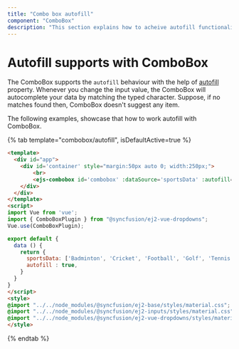 ```yaml
---
title: "Combo box autofill"
component: "ComboBox"
description: "This section explains how to acheive autofill functionality in combo box control."
---
```


# Autofill supports with ComboBox

The ComboBox supports the `autofill` behaviour with the help of
[autofill](../../api/combo-box/#autofill) property. Whenever you change
the input value, the ComboBox will autocomplete your data by matching the typed character. Suppose, if no
matches found then, ComboBox doesn't suggest any item.

The following examples, showcase that how to work autofill with ComboBox.

{% tab template="combobox/autofill", isDefaultActive=true %}

```html
<template>
  <div id="app">
    <div id='container' style="margin:50px auto 0; width:250px;">
        <br>
        <ejs-combobox id='combobox' :dataSource='sportsData' :autofill='autofill' placeholder='Select a game'></ejs-combobox>
    </div>
  </div>
</template>
<script>
import Vue from 'vue';
import { ComboBoxPlugin } from "@syncfusion/ej2-vue-dropdowns";
Vue.use(ComboBoxPlugin);

export default {
  data () {
    return {
      sportsData: ['Badminton', 'Cricket', 'Football', 'Golf', 'Tennis'],
      autofill : true,
    }
  }
}
</script>
<style>
@import "../../node_modules/@syncfusion/ej2-base/styles/material.css";
@import "../../node_modules/@syncfusion/ej2-inputs/styles/material.css";
@import "../../node_modules/@syncfusion/ej2-vue-dropdowns/styles/material.css";
</style>
```

{% endtab %}
